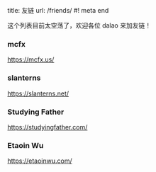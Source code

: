 title: 友链
url: /friends/
#! meta end

这个列表目前太空荡了，欢迎各位 dalao 来加友链！

### mcfx
https://mcfx.us/

### slanterns
https://slanterns.net/

### Studying Father
https://studyingfather.com/

### Etaoin Wu
https://etaoinwu.com/


